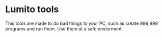 # Lumito tools

This tools are made to do bad things to your PC, such as create 999,999 programs and run them. Use them at a safe enviorment.
